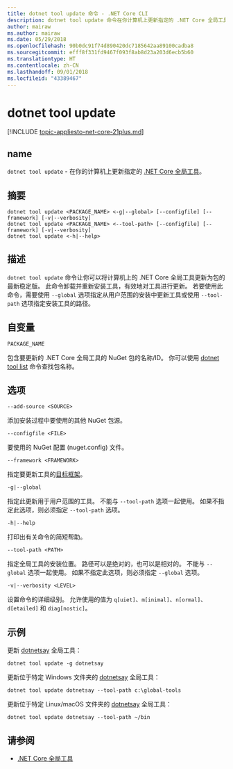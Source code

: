```yaml
---
title: dotnet tool update 命令 - .NET Core CLI
description: dotnet tool update 命令在你计算机上更新指定的 .NET Core 全局工具。
author: mairaw
ms.author: mairaw
ms.date: 05/29/2018
ms.openlocfilehash: 90b0dc91f74d890420dc7185642aa89100cadba8
ms.sourcegitcommit: efff8f331fd9467f093f8ab8d23a203d6ecb5b60
ms.translationtype: HT
ms.contentlocale: zh-CN
ms.lasthandoff: 09/01/2018
ms.locfileid: "43389467"
---
```

# <a name="dotnet-tool-update"></a>dotnet tool update

[!INCLUDE [topic-appliesto-net-core-21plus.md](../../../includes/topic-appliesto-net-core-21plus.md)]

## <a name="name"></a>name

`dotnet tool update` - 在你的计算机上更新指定的 [.NET Core 全局工具](global-tools.md)。

## <a name="synopsis"></a>摘要

```console
dotnet tool update <PACKAGE_NAME> <-g|--global> [--configfile] [--framework] [-v|--verbosity]
dotnet tool update <PACKAGE_NAME> <--tool-path> [--configfile] [--framework] [-v|--verbosity]
dotnet tool update <-h|--help>
```

## <a name="description"></a>描述

`dotnet tool update` 命令让你可以将计算机上的 .NET Core 全局工具更新为包的最新稳定版。 此命令卸载并重新安装工具，有效地对工具进行更新。 若要使用此命令，需要使用 `--global` 选项指定从用户范围的安装中更新工具或使用 `--tool-path` 选项指定安装工具的路径。

## <a name="arguments"></a>自变量

`PACKAGE_NAME`

包含要更新的 .NET Core 全局工具的 NuGet 包的名称/ID。 你可以使用 [dotnet tool list](dotnet-tool-list.md) 命令查找包名称。

## <a name="options"></a>选项

`--add-source <SOURCE>`

添加安装过程中要使用的其他 NuGet 包源。

`--configfile <FILE>`

要使用的 NuGet 配置 (nuget.config) 文件。

`--framework <FRAMEWORK>`

指定要更新工具的[目标框架](../../standard/frameworks.md)。

`-g|--global`

指定此更新用于用户范围的工具。 不能与 `--tool-path` 选项一起使用。 如果不指定此选项，则必须指定 `--tool-path` 选项。

`-h|--help`

打印出有关命令的简短帮助。

`--tool-path <PATH>`

指定全局工具的安装位置。 路径可以是绝对的，也可以是相对的。 不能与 `--global` 选项一起使用。 如果不指定此选项，则必须指定 `--global` 选项。

`-v|--verbosity <LEVEL>`

设置命令的详细级别。 允许使用的值为 `q[uiet]`、`m[inimal]`、`n[ormal]`、`d[etailed]` 和 `diag[nostic]`。

## <a name="examples"></a>示例

更新 [dotnetsay](https://www.nuget.org/packages/dotnetsay/) 全局工具：

`dotnet tool update -g dotnetsay`

更新位于特定 Windows 文件夹的 [dotnetsay](https://www.nuget.org/packages/dotnetsay/) 全局工具：

`dotnet tool update dotnetsay --tool-path c:\global-tools`

更新位于特定 Linux/macOS 文件夹的 [dotnetsay](https://www.nuget.org/packages/dotnetsay/) 全局工具：

`dotnet tool update dotnetsay --tool-path ~/bin`

## <a name="see-also"></a>请参阅

* [.NET Core 全局工具](global-tools.md)